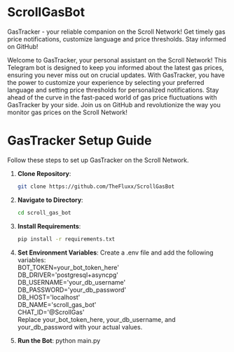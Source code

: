 # ScrollGasBot
GasTracker - your reliable companion on the Scroll Network! Get timely gas price notifications, customize language and price thresholds. Stay informed on GitHub!

Welcome to GasTracker, your personal assistant on the Scroll Network! This Telegram bot is designed to keep you informed about the latest gas prices, ensuring you never miss out on crucial updates. With GasTracker, you have the power to customize your experience by selecting your preferred language and setting price thresholds for personalized notifications. Stay ahead of the curve in the fast-paced world of gas price fluctuations with GasTracker by your side. Join us on GitHub and revolutionize the way you monitor gas prices on the Scroll Network!

# GasTracker Setup Guide

Follow these steps to set up GasTracker on the Scroll Network.

1. **Clone Repository**: 
   ```bash
   git clone https://github.com/TheFluxx/ScrollGasBot

2. **Navigate to Directory**:
   ```bash
   cd scroll_gas_bot

3. **Install Requirements**: 
   ```bash
   pip install -r requirements.txt
   
4. **Set Environment Variables**:
   Create a .env file and add the following variables:<br>
    BOT_TOKEN=your_bot_token_here'<br>
    DB_DRIVER='postgresql+asyncpg'<br>
    DB_USERNAME='your_db_username'<br>
    DB_PASSWORD='your_db_password'<br>
    DB_HOST='localhost'<br>
    DB_NAME='scroll_gas_bot'<br>
    CHAT_ID='@ScrollGas'<br>
   Replace your_bot_token_here, your_db_username, and your_db_password with your actual values.

5. **Run the Bot**:
   python main.py


   

